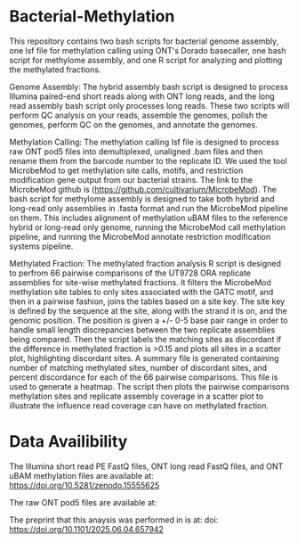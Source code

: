 # Bacterial-Methylation
This repository contains two bash scripts for bacterial genome assembly, one lsf file for methylation calling using ONT's Dorado basecaller, one bash script for methylome assembly, and one R script for analyzing and plotting the methylated fractions. 

Genome Assembly: The hybrid assembly bash script is designed to process Illumina paired-end short reads along with ONT long reads, and the long read assembly bash script only processes long reads. These two scripts will perform QC analysis on your reads, assemble the genomes, polish the genomes, perform QC on the genomes, and annotate the genomes. 

Methylation Calling: The methylation calling lsf file is designed to process raw ONT pod5 files into demultiplexed, unaligned .bam files and then rename them from the barcode number to the replicate ID. We used the tool MicrobeMod to get methylation site calls, motifs, and restriction modification gene output from our bacterial strains. The link to the MicrobeMod github is (https://github.com/cultivarium/MicrobeMod). The bash script for methylome assembly is designed to take both hybrid and long-read only assemblies in .fasta format and run the MicrobeMod pipeline on them. This includes alignment of methylation uBAM files to the reference hybrid or long-read only genome, running the MicrobeMod call methylation pipeline, and running the MicrobeMod annotate restriction modification systems pipeline.

Methylated Fraction: The methylated fraction analysis R script is designed to perfrom 66 pairwise comparisons of the UT9728 ORA replicate assemblies for site-wise methylated fractions. It filters the MicrobeMod methylation site tables to only sites associated with the GATC motif, and then in a pairwise fashion, joins the tables based on a site key. The site key is defined by the sequence at the site, along with the strand it is on, and the genomic position. The position is given a +/- 0-5 base pair range in order to handle small length discrepancies between the two replicate assemblies being compared. Then the script labels the matching sites as discordant if the difference in methylated fraction is >0.15 and plots all sites in a scatter plot, highlighting discordant sites. A summary file is generated containing number of matching methylated sites, number of discordant sites, and percent discordance for each of the 66 pairwise comparisons. This file is used to generate a heatmap. The script then plots the pairwise comparisons methylation sites and replicate assembly coverage in a scatter plot to illustrate the influence read coverage can have on methylated fraction.

# Data Availibility
The Illumina short read PE FastQ files, ONT long read FastQ files, and ONT uBAM methylation files are available at: https://doi.org/10.5281/zenodo.15555625 

The raw ONT pod5 files are available at: 

The preprint that this anaysis was performed in is at: doi: https://doi.org/10.1101/2025.06.04.657942 
